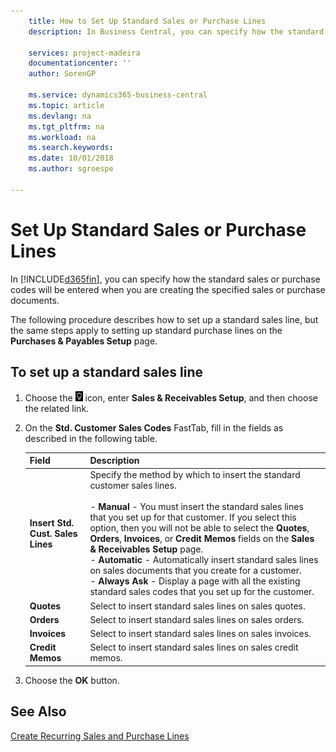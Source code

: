 ```yaml
---
    title: How to Set Up Standard Sales or Purchase Lines
    description: In Business Central, you can specify how the standard sales or purchase codes will be entered when you are creating the specified sales or purchase documents.

    services: project-madeira
    documentationcenter: ''
    author: SorenGP

    ms.service: dynamics365-business-central
    ms.topic: article
    ms.devlang: na
    ms.tgt_pltfrm: na
    ms.workload: na
    ms.search.keywords:
    ms.date: 10/01/2018
    ms.author: sgroespe

---
```

# Set Up Standard Sales or Purchase Lines
In [!INCLUDE[d365fin](../../includes/d365fin_md.md)], you can specify how the standard sales or purchase codes will be entered when you are creating the specified sales or purchase documents.  

The following procedure describes how to set up a standard sales line, but the same steps apply to setting up standard purchase lines on the **Purchases & Payables Setup** page.  

## To set up a standard sales line  

1.  Choose the ![Search for Page or Report](../../media/ui-search/search_small.png "Search for Page or Report icon") icon, enter **Sales & Receivables Setup**, and then choose the related link.  
2.  On the **Std. Customer Sales Codes** FastTab, fill in the fields as described in the following table.  

    |Field|Description|  
    |---------------------------------|---------------------------------------|  
    |**Insert Std. Cust. Sales Lines**|Specify the method by which to insert the standard customer sales lines.<br /><br /> -   **Manual** - You must insert the standard sales lines that you set up for that customer. If you select this option, then you will not be able to select the **Quotes**, **Orders**, **Invoices**, or **Credit Memos** fields on the **Sales & Receivables Setup** page.<br />-   **Automatic** - Automatically insert standard sales lines on sales documents that you create for a customer.<br />-   **Always Ask** - Display a page with all the existing standard sales codes that you set up for the customer.|  
    |**Quotes**|Select to insert standard sales lines on sales quotes.|  
    |**Orders**|Select to insert standard sales lines on sales orders.|  
    |**Invoices**|Select to insert standard sales lines on sales invoices.|  
    |**Credit Memos**|Select to insert standard sales lines on sales credit memos.|  

3.  Choose the **OK** button.  

## See Also  
[Create Recurring Sales and Purchase Lines](../../sales-how-work-standard-lines.md)
